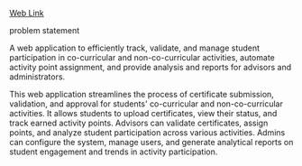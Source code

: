 <a href="https://activity-points.vercel.app/">Web Link</a>


problem statement  

A web application to efficiently track, validate, and manage student participation in co-curricular and non-co-curricular activities,
automate activity point assignment, and provide analysis and reports for advisors and administrators.


This web application streamlines the process of certificate submission, validation, and approval for students' co-curricular and non-co-curricular activities.
It allows students to upload certificates, view their status, and track earned activity points. Advisors can validate certificates, assign points, and analyze student participation across various activities.
Admins can configure the system, manage users, and generate analytical reports on student engagement and trends in activity participation.
